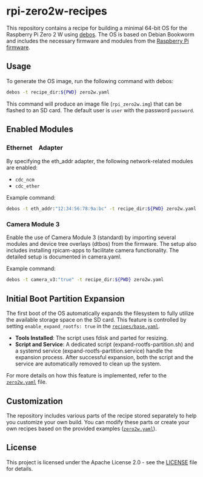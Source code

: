 # rpi-zero2w-recipes

This repository contains a recipe for building a minimal 64-bit OS for the Raspberry Pi Zero 2 W using [debos](https://github.com/go-debos/debos).
The OS is based on Debian Bookworm and includes the necessary firmware and modules from the [Raspberry Pi firmware](https://github.com/raspberrypi/firmware).

## Usage

To generate the OS image, run the following command with debos:

```bash
debos -t recipe_dir:${PWD} zero2w.yaml
```

This command will produce an image file (`rpi_zero2w.img`) that can be flashed to an SD card.
The default user is `user` with the password `password`.

## Enabled Modules

### Ethernet　Adapter

By specifying the eth_addr adapter, the following network-related modules are enabled:

- `cdc_ncm`
- `cdc_ether`

Example command:

```bash
debos -t eth_addr:"12:34:56:78:9a:bc" -t recipe_dir:${PWD} zero2w.yaml
```

### Camera Module 3

Enable the use of Camera Module 3 (standard) by importing several modules and device tree overlays (dtbos) from the firmware. 
The setup also includes installing rpicam-apps to facilitate camera functionality. 
The detailed setup is documented in camera.yaml.

Example command:

```bash
debos -t camera_v3:"true" -t recipe_dir:${PWD} zero2w.yaml
```

## Initial Boot Partition Expansion

The first boot of the OS automatically expands the filesystem to fully utilize the available storage space on the SD card.
This feature is controlled by setting `enable_expand_rootfs: true` in the [`recipes/base.yaml`](recipes/base.yaml).

- **Tools Installed**: The script uses fdisk and parted for resizing.
- **Script and Service**: A dedicated script (expand-rootfs-partition.sh) and a systemd service (expand-rootfs-partition.service) handle the expansion process. After successful expansion, both the script and the service are automatically removed to clean up the system.

For more details on how this feature is implemented, refer to the [`zero2w.yaml`](zero2w.yaml) file.

## Customization

The repository includes various parts of the recipe stored separately to help you customize your own build.
You can modify these parts or create your own recipes based on the provided examples ([`zero2w.yaml`](zero2w.yaml)).

## License

This project is licensed under the Apache License 2.0 - see the [LICENSE](LICENSE) file for details.
